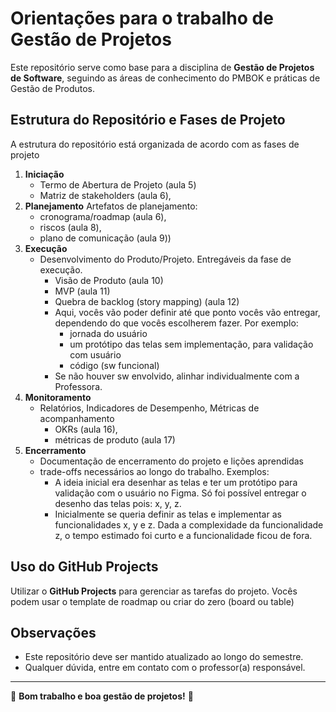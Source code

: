 # Orientações para o trabalho de Gestão de Projetos

Este repositório serve como base para a disciplina de **Gestão de Projetos de Software**, seguindo as áreas de conhecimento do PMBOK e práticas de Gestão de Produtos.

## Estrutura do Repositório e Fases de Projeto

A estrutura do repositório está organizada de acordo com as fases de projeto

1. **Iniciação**
      - Termo de Abertura de Projeto (aula 5)
      - Matriz de stakeholders (aula 6),
4. **Planejamento** Artefatos de planejamento:
   - cronograma/roadmap (aula 6),
   - riscos (aula 8),
   - plano de comunicação  (aula 9)) 
6. **Execução**
      - Desenvolvimento do Produto/Projeto. Entregáveis da fase de execução.
           - Visão de Produto (aula 10)
           - MVP (aula 11)
           - Quebra de backlog (story mapping) (aula 12)
           - Aqui, vocês vão poder definir até que ponto vocês vão entregar, dependendo do que vocês escolherem fazer. Por exemplo:
           		- jornada do usuário
	           - um protótipo das telas sem implementação, para validação com usuário
	           - código (sw funcional)
           - Se não houver sw envolvido, alinhar individualmente com a Professora.         
4. **Monitoramento**
      - Relatórios, Indicadores de Desempenho, Métricas de acompanhamento
          - OKRs  (aula 16),
          - métricas de produto (aula 17)
6. **Encerramento**
    - Documentação de encerramento do projeto e lições aprendidas
    - trade-offs necessários ao longo do trabalho. Exemplos:
	    - A ideia inicial era desenhar as telas e ter um protótipo para validação com o usuário no Figma. Só foi possível entregar o desenho das telas pois: x, y, z.
	    - Inicialmente se queria definir as telas e implementar as funcionalidades x, y e z. Dada a complexidade da funcionalidade z, o tempo estimado foi curto e a funcionalidade ficou de fora.

## Uso do GitHub Projects

Utilizar o **GitHub Projects** para gerenciar as tarefas do projeto. 
Vocês podem usar o template de roadmap ou criar do zero (board ou table)

## Observações

- Este repositório deve ser mantido atualizado ao longo do semestre.
- Qualquer dúvida, entre em contato com o professor(a) responsável.

---

📌 **Bom trabalho e boa gestão de projetos!** 🚀
